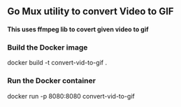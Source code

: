 ## Go Mux utility to convert Video to GIF

#### This uses ffmpeg lib to covert given video to gif

### Build the Docker image
docker build -t convert-vid-to-gif .

### Run the Docker container
docker run -p 8080:8080 convert-vid-to-gif
